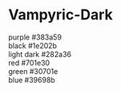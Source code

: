# Vampyric-Dark
purple #383a59  
black #1e202b  
light dark #282a36  
red #701e30  
green #30701e  
blue #39698b  
